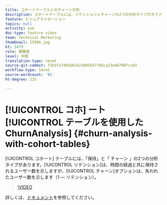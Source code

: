 ```yaml
---
title: コホートテーブルとのチャーン分析
description: コホートテーブルには、リテンションとチャーンの2つの分析タイプがオファーされます。 保持率は、時間の経過と共に保持されるユーザー数を示しますが、「変更」オプションでは、失われたユーザー数が表示されます（1 — 保持率）。
feature: ビジュアライゼーション
topics: null
activity: use
doc-type: feature video
team: Technical Marketing
thumbnail: 25966.jpg
kt: 2479
role: 開業医
level: 中間
translation-type: tm+mt
source-git-commit: f3b3fa7d91b0cb21005b57768ca23ed6700fcc03
workflow-type: tm+mt
source-wordcount: '91'
ht-degree: 12%

---
```



# [!UICONTROL コホ] ート [!UICONTROL テーブルを使用したChurnAnalysis] {#churn-analysis-with-cohort-tables}

[!UICONTROL コホート] テーブルには、「保持」と「  チャーン 」の2つの分析タイプがあります。[!UICONTROL リテンション]は、時間の経過と共に保持されるユーザー数を示しますが、[!UICONTROL チャーン]オプションは、失われたユーザー数を示します（1 — リテンション）。

>[!VIDEO](https://video.tv.adobe.com/v/25966/?quality=12)

詳しくは、[ドキュメント](https://marketing.adobe.com/resources/help/ja_JP/analytics/analysis-workspace/cohort_analysis.html)を参照してください。

